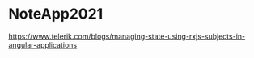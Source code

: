 # NoteApp2021
https://www.telerik.com/blogs/managing-state-using-rxjs-subjects-in-angular-applications